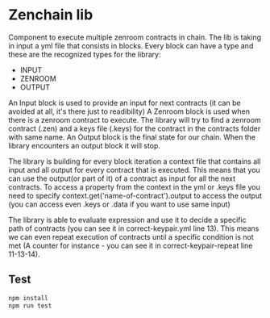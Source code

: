 # Zenchain lib

Component to execute multiple zenroom contracts in chain. The lib is taking in input a yml file that consists in blocks. Every block can have a type and these are the recognized types for the library:
- INPUT
- ZENROOM
- OUTPUT

An Input block is used to provide an input for next contracts (it can be avoided at all, it's there just to readibility)
A Zenroom block is used when there is a zenroom contract to execute. The library will try to find a zenroom contract (.zen) and a keys file (.keys) for the contract in the contracts folder with same name.
An Output block is the final state for our chain. When the library encounters an output block it will stop.

The library is building for every block iteration a context file that contains all input and all output for every contract that is executed. This means that you can use the output(or part of it) of a contract as input for all the next contracts. To access a property from the context in the yml or .keys file you need to specify context.get('name-of-contract').output to access the output (you can access even .keys or .data if you want to use same input)

The library is able to evaluate expression and use it to decide a specific path of contracts (you can see it in correct-keypair.yml line 13). This means we can even repeat execution of contracts until a specific condition is not met (A counter for instance - you can see it in correct-keypair-repeat line 11-13-14).


## Test

```bash
npm install
npm run test
```
